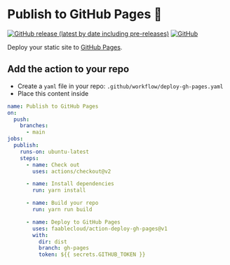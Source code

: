 # Publish to GitHub Pages :rocket:

[![GitHub release (latest by date including pre-releases)](https://img.shields.io/github/v/release/faablecloud/action-deploy-gh-pages?color=brightgreen&include_prereleases)](https://github.com/faablecloud/actions-publish-gh-pages/releases)
[![GitHub](https://img.shields.io/github/license/faablecloud/action-deploy-gh-pages?color=blue)](LICENSE)

Deploy your static site to [GitHub Pages](https://pages.github.com/).

## Add the action to your repo

- Create a `yaml` file in your repo: `.github/workflow/deploy-gh-pages.yaml`
- Place this content inside

```yaml
name: Publish to GitHub Pages
on:
  push:
    branches:
      - main
jobs:
  publish:
    runs-on: ubuntu-latest
    steps:
      - name: Check out
        uses: actions/checkout@v2

      - name: Install dependencies
        run: yarn install

      - name: Build your repo
        run: yarn run build

      - name: Deploy to GitHub Pages
        uses: faablecloud/action-deploy-gh-pages@v1
        with:
          dir: dist
          branch: gh-pages
          token: ${{ secrets.GITHUB_TOKEN }}
```
